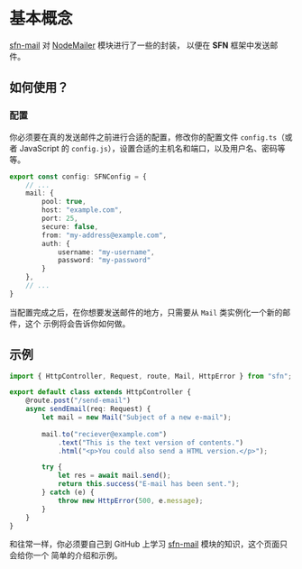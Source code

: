 <!-- title: 电子邮件; order: 15 -->
# 基本概念

[sfn-mail](https://github.com/hyurl/sfn-mail) 对 
[NodeMailer](https://github.com/nodemailer/nodemailer) 模块进行了一些的封装，
以便在 **SFN** 框架中发送邮件。

## 如何使用？

### 配置

你必须要在真的发送邮件之前进行合适的配置，修改你的配置文件 `config.ts`（或者 
JavaScript 的 `config.js`），设置合适的主机名和端口，以及用户名、密码等等。

```typescript
export const config: SFNConfig = {
    // ...
    mail: {
        pool: true,
        host: "example.com",
        port: 25,
        secure: false,
        from: "my-address@example.com",
        auth: {
            username: "my-username",
            password: "my-password"
        }
    },
    // ...
}
```

当配置完成之后，在你想要发送邮件的地方，只需要从 `Mail` 类实例化一个新的邮件，这个
示例将会告诉你如何做。

## 示例

```typescript
import { HttpController, Request, route, Mail, HttpError } from "sfn";

export default class extends HttpController {
    @route.post("/send-email")
    async sendEmail(req: Request) {
        let mail = new Mail("Subject of a new e-mail");
        
        mail.to("reciever@example.com")
            .text("This is the text version of contents.")
            .html("<p>You could also send a HTML version.</p>");

        try {
            let res = await mail.send();
            return this.success("E-mail has been sent.");
        } catch (e) {
            throw new HttpError(500, e.message);
        }
    }
}
```

和往常一样，你必须要自己到 GitHub 上学习 
[sfn-mail](https://github.com/hyurl/sfn-mail) 模块的知识，这个页面只会给你一个
简单的介绍和示例。
